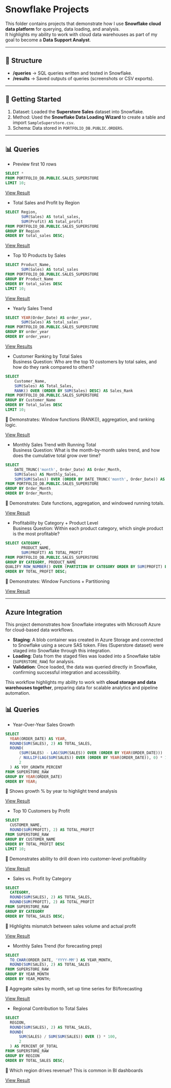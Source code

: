 # Snowflake Projects  

This folder contains projects that demonstrate how I use **Snowflake cloud data platform** for querying, data loading, and analysis.  
It highlights my ability to work with cloud data warehouses as part of my goal to become a **Data Support Analyst**.  

---

## 📂 Structure
- **/queries** → SQL queries written and tested in Snowflake.  
- **/results** → Saved outputs of queries (screenshots or CSV exports).  

---

## 🚀 Getting Started
1. Dataset: Loaded the **Superstore Sales** dataset into Snowflake.  
2. Method: Used the **Snowflake Data Loading Wizard** to create a table and import `SampleSuperstore.csv`.  
3. Schema: Data stored in `PORTFOLIO_DB.PUBLIC.ORDERS`.  

---

## 📊 Queries

-  Preview first 10 rows  
  ```sql
SELECT *
FROM PORTFOLIO_DB.PUBLIC.SALES_SUPERSTORE
LIMIT 10;
```
[View Result](preview_first_10_rows_p_db.csv)


-  Total Sales and Profit by Region
```sql
SELECT Region, 
       SUM(Sales) AS total_sales, 
       SUM(Profit) AS total_profit
FROM PORTFOLIO_DB.PUBLIC.SALES_SUPERSTORE
GROUP BY Region
ORDER BY total_sales DESC;
```
[View Result](results/total_sales_and_profit_by_region_p_db.csv)


-  Top 10 Products by Sales
```sql
SELECT Product_Name, 
       SUM(Sales) AS total_sales
FROM PORTFOLIO_DB.PUBLIC.SALES_SUPERSTORE
GROUP BY Product_Name
ORDER BY total_sales DESC
LIMIT 10;
```
[View Result](results/top_10_products_by_sales_p_db.csv)


-  Yearly Sales Trend
```sql
SELECT YEAR(Order_Date) AS order_year, 
       SUM(Sales) AS total_sales
FROM PORTFOLIO_DB.PUBLIC.SALES_SUPERSTORE
GROUP BY order_year
ORDER BY order_year;
```
[View Results](results/yearly_sales_trends_p_db.csv)


-  Customer Ranking by Total Sales    
Business Question: Who are the top 10 customers by total sales, and how do they rank compared to others?
```sql
SELECT 
    Customer_Name,
    SUM(Sales) AS Total_Sales,
    RANK() OVER (ORDER BY SUM(Sales) DESC) AS Sales_Rank
FROM PORTFOLIO_DB.PUBLIC.SALES_SUPERSTORE
GROUP BY Customer_Name
ORDER BY Total_Sales DESC
LIMIT 10;
```
📌 Demonstrates: Window functions (RANK()), aggregation, and ranking logic.

[View Result](results/customer_ranking_p_db.csv)

-  Monthly Sales Trend with Running Total     
Business Question: What is the month-by-month sales trend, and how does the cumulative total grow over time?
```sql
SELECT
    DATE_TRUNC('month', Order_Date) AS Order_Month,
    SUM(Sales) AS Monthly_Sales,
    SUM(SUM(Sales)) OVER (ORDER BY DATE_TRUNC('month', Order_Date)) AS Running_Total
FROM PORTFOLIO_DB.PUBLIC.SALES_SUPERSTORE
GROUP BY Order_Month
ORDER BY Order_Month;
```
📌 Demonstrates: Date functions, aggregation, and windowed running totals.

[View Result](results/monthly_sales_trend_p_db.csv)


-  Profitability by Category + Product Level    
  Business Question: Within each product category, which single product is the most profitable?
```sql
SELECT CATEGORY,
       PRODUCT_NAME,
       SUM(PROFIT) AS TOTAL_PROFIT
FROM PORTFOLIO_DB.PUBLIC.SALES_SUPERSTORE
GROUP BY CATEGORY, PRODUCT_NAME
QUALIFY ROW_NUMBER() OVER (PARTITION BY CATEGORY ORDER BY SUM(PROFIT) DESC) = 1
ORDER BY TOTAL_PROFIT DESC;
```

📌 Demonstrates: Window Functions + Partitioning   

[View Result](profitability_by_category_plus_product_level_p_db.csv)

---


## Azure Integration

This project demonstrates how Snowflake integrates with Microsoft Azure for cloud-based data workflows.  

- **Staging**: A blob container was created in Azure Storage and connected to Snowflake using a secure SAS token. Files (Superstore dataset) were staged into Snowflake through this integration.  
- **Loading**: Data from the staged files was loaded into a Snowflake table (`SUPERSTORE_RAW`) for analysis.  
- **Validation**: Once loaded, the data was queried directly in Snowflake, confirming successful integration and accessibility.  

This workflow highlights my ability to work with **cloud storage and data warehouses together**, preparing data for scalable analytics and pipeline automation.

## 📊 Queries

-  Year-Over-Year Sales Growth
  ```sql
  SELECT 
    YEAR(ORDER_DATE) AS YEAR,
    ROUND(SUM(SALES), 2) AS TOTAL_SALES,
    ROUND(
        (SUM(SALES) - LAG(SUM(SALES)) OVER (ORDER BY YEAR(ORDER_DATE))) 
        / NULLIF(LAG(SUM(SALES)) OVER (ORDER BY YEAR(ORDER_DATE)), 0) * 100, 
        2
    ) AS YOY_GROWTH_PERCENT
  FROM SUPERSTORE_RAW
  GROUP BY YEAR(ORDER_DATE)
  ORDER BY YEAR;
  ```

  📌 Shows growth % by year to highlight trend analysis

[View Result](results/year_over_year_sales_growth_ss_a.csv)


-  Top 10 Customers by Profit
  ```sql
SELECT 
    CUSTOMER_NAME,
    ROUND(SUM(PROFIT), 2) AS TOTAL_PROFIT
FROM SUPERSTORE_RAW
GROUP BY CUSTOMER_NAME
ORDER BY TOTAL_PROFIT DESC
LIMIT 10;
```

 📌 Demonstrates ability to drill down into customer-level profitability

[View Result](results/top_10_customers_by_profit_ss_a.csv)


-  Sales vs. Profit by Category
  ```sql
SELECT 
    CATEGORY,
    ROUND(SUM(SALES), 2) AS TOTAL_SALES,
    ROUND(SUM(PROFIT), 2) AS TOTAL_PROFIT
FROM SUPERSTORE_RAW
GROUP BY CATEGORY
ORDER BY TOTAL_SALES DESC;
```

 📌 Highlights mismatch between sales volume and actual profit

[View Result](results/sales_vs_profit_by_category_ss_a.csv)


-  Monthly Sales Trend (for forecasting prep)
  ```sql
SELECT 
    TO_CHAR(ORDER_DATE, 'YYYY-MM') AS YEAR_MONTH,
    ROUND(SUM(SALES), 2) AS TOTAL_SALES
FROM SUPERSTORE_RAW
GROUP BY YEAR_MONTH
ORDER BY YEAR_MONTH;
```

 📌 Aggregate sales by month, set up time series for BI/forecasting

[View Result](results/monthly_sales_trend(for_fc_prep)_ss_a.cvs)


-  Regional Contribution to Total Sales
  ```sql
SELECT 
    REGION,
    ROUND(SUM(SALES), 2) AS TOTAL_SALES,
    ROUND(
        SUM(SALES) / SUM(SUM(SALES)) OVER () * 100, 
        2
    ) AS PERCENT_OF_TOTAL
FROM SUPERSTORE_RAW
GROUP BY REGION
ORDER BY TOTAL_SALES DESC;
```

 📌 Which region drives revenue? This is common in BI dashboards

[View Result](results/regional_contribution_to_total_sales_ss_a.csv)


